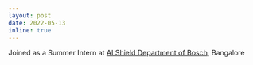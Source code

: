 ```yaml
---
layout: post
date: 2022-05-13
inline: true
---
```


Joined as a Summer Intern at [AI Shield Department of Bosch](https://www.boschaishield.com/), Bangalore 

